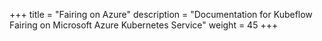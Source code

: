 +++
title = "Fairing on Azure"
description = "Documentation for Kubeflow Fairing on Microsoft Azure Kubernetes Service"
weight = 45
+++
